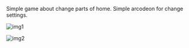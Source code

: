 Simple game about change parts of home. Simple arcodeon for change settings.

![img1](https://i.ibb.co/3Nrg353/Screenshot-165.png)

![img2](https://i.ibb.co/S7KTJhj/Screenshot-166.png)
